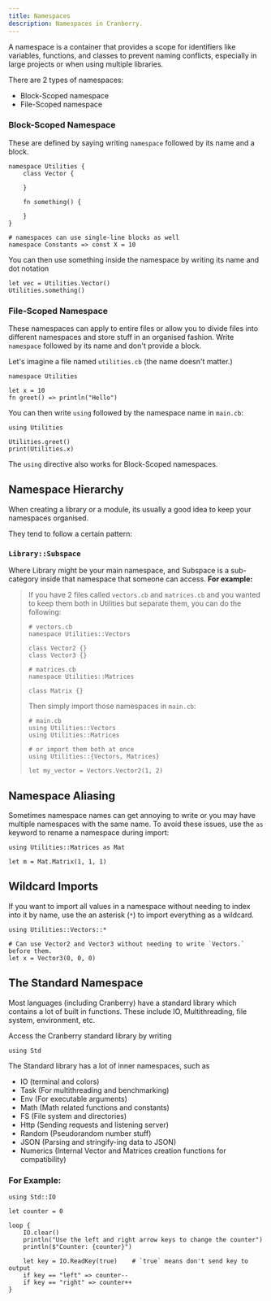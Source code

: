 ```yaml
---
title: Namespaces
description: Namespaces in Cranberry.
---
```


A namespace is a container that provides a scope for identifiers like variables, functions, and classes to prevent naming conflicts, especially in large projects or when using multiple libraries.

There are 2 types of namespaces:

- Block-Scoped namespace
- File-Scoped namespace

### Block-Scoped Namespace

These are defined by saying writing `namespace` followed by its name and a block.

```cranberry
namespace Utilities {
	class Vector {

	}

	fn something() {

	}
}

# namespaces can use single-line blocks as well
namespace Constants => const X = 10
```

You can then use something inside the namespace by writing its name and dot notation

```cranberry
let vec = Utilities.Vector()
Utilities.something()
```

### File-Scoped Namespace

These namespaces can apply to entire files or allow you to divide files into different namespaces and store stuff in an organised fashion.
Write `namespace` followed by its name and don't provide a block.

Let's imagine a file named `utilities.cb` (the name doesn't matter.)

```cranberry
namespace Utilities

let x = 10
fn greet() => println("Hello")
```

You can then write `using` followed by the namespace name in `main.cb`:

```cranberry
using Utilities

Utilities.greet()
print(Utilities.x)
```

The `using` directive also works for Block-Scoped namespaces.

## Namespace Hierarchy

When creating a library or a module, its usually a good idea to keep your namespaces organised.

They tend to follow a certain pattern:

### `Library::Subspace`

Where Library might be your main namespace, and Subspace is a sub-category inside that namespace that someone can access. **For example:**

> If you have 2 files called `vectors.cb` and `matrices.cb` and you wanted to keep them both in Utilities but separate them, you can do the following:
> ```cranberry
> # vectors.cb
> namespace Utilities::Vectors
>
> class Vector2 {}
> class Vector3 {}
> ```
>
> ```cranberry
> # matrices.cb
> namespace Utilities::Matrices
>
> class Matrix {}
> ```
>
> Then simply import those namespaces in `main.cb`:
>
> ```cranberry
> # main.cb
> using Utilities::Vectors
> using Utilities::Matrices
>
> # or import them both at once
> using Utilities::{Vectors, Matrices}
>
> let my_vector = Vectors.Vector2(1, 2)
> ```

## Namespace Aliasing

Sometimes namespace names can get annoying to write or you may have multiple namespaces with the same name. To avoid these issues, use the `as` keyword to rename a namespace during import:

```cranberry
using Utilities::Matrices as Mat

let m = Mat.Matrix(1, 1, 1)
```

## Wildcard Imports

If you want to import all values in a namespace without needing to index into it by name, use the an asterisk (`*`) to import everything as a wildcard.

```cranberry
using Utilities::Vectors::*

# Can use Vector2 and Vector3 without needing to write `Vectors.` before them.
let x = Vector3(0, 0, 0)
```

## The Standard Namespace

Most languages (including Cranberry) have a standard library which contains a lot of built in functions. These include IO, Multithreading, file system, environment, etc.

Access the Cranberry standard library by writing
```cranberry
using Std
```

The Standard library has a lot of inner namespaces, such as

- IO (terminal and colors)
- Task (For multithreading and benchmarking)
- Env (For executable arguments)
- Math (Math related functions and constants)
- FS (File system and directories)
- Http (Sending requests and listening server)
- Random (Pseudorandom number stuff)
- JSON (Parsing and stringify-ing data to JSON)
- Numerics (Internal Vector and Matrices creation functions for compatibility)

### For Example:

```cranberry
using Std::IO

let counter = 0

loop {
	IO.clear()
	println("Use the left and right arrow keys to change the counter")
	println($"Counter: {counter}")

	let key = IO.ReadKey(true)    # `true` means don't send key to output
	if key == "left" => counter--
	if key == "right" => counter++
}
```
